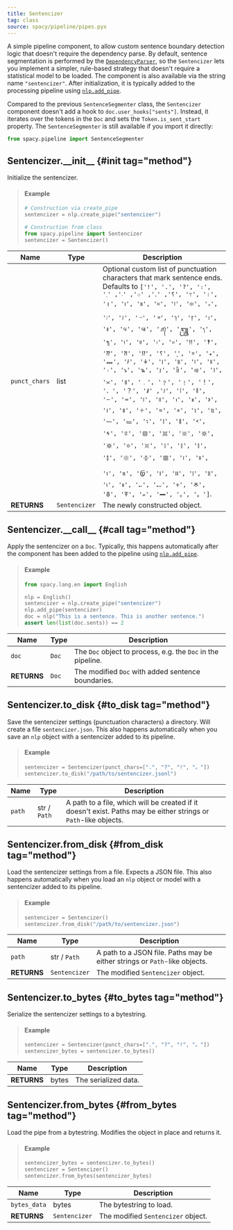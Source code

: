 ```yaml
---
title: Sentencizer
tag: class
source: spacy/pipeline/pipes.pyx
---
```


A simple pipeline component, to allow custom sentence boundary detection logic
that doesn't require the dependency parse. By default, sentence segmentation is
performed by the [`DependencyParser`](/api/dependencyparser), so the
`Sentencizer` lets you implement a simpler, rule-based strategy that doesn't
require a statistical model to be loaded. The component is also available via
the string name `"sentencizer"`. After initialization, it is typically added to
the processing pipeline using [`nlp.add_pipe`](/api/language#add_pipe).

<Infobox title="Important note" variant="warning">

Compared to the previous `SentenceSegmenter` class, the `Sentencizer` component
doesn't add a hook to `doc.user_hooks["sents"]`. Instead, it iterates over the
tokens in the `Doc` and sets the `Token.is_sent_start` property. The
`SentenceSegmenter` is still available if you import it directly:

```python
from spacy.pipeline import SentenceSegmenter
```

</Infobox>

## Sentencizer.\_\_init\_\_ {#init tag="method"}

Initialize the sentencizer.

> #### Example
>
> ```python
> # Construction via create_pipe
> sentencizer = nlp.create_pipe("sentencizer")
>
> # Construction from class
> from spacy.pipeline import Sentencizer
> sentencizer = Sentencizer()
> ```

| Name          | Type          | Description                                                                                            |
| ------------- | ------------- | ------------------------------------------------------------------------------------------------------ |
| `punct_chars` | list          | Optional custom list of punctuation characters that mark sentence ends. Defaults to `['!', '.', '?', '։', '؟', '۔', '܀', '܁', '܂', '߹', '।', '॥', '၊', '။', '።', '፧', '፨', '᙮', '᜵', '᜶', '᠃', '᠉', '᥄', '᥅', '᪨', '᪩', '᪪', '᪫', '᭚', '᭛', '᭞', '᭟', '᰻', '᰼', '᱾', '᱿', '‼', '‽', '⁇', '⁈', '⁉', '⸮', '⸼', '꓿', '꘎', '꘏', '꛳', '꛷', '꡶', '꡷', '꣎', '꣏', '꤯', '꧈', '꧉', '꩝', '꩞', '꩟', '꫰', '꫱', '꯫', '﹒', '﹖', '﹗', '！', '．', '？', '𐩖', '𐩗', '𑁇', '𑁈', '𑂾', '𑂿', '𑃀', '𑃁', '𑅁', '𑅂', '𑅃', '𑇅', '𑇆', '𑇍', '𑇞', '𑇟', '𑈸', '𑈹', '𑈻', '𑈼', '𑊩', '𑑋', '𑑌', '𑗂', '𑗃', '𑗉', '𑗊', '𑗋', '𑗌', '𑗍', '𑗎', '𑗏', '𑗐', '𑗑', '𑗒', '𑗓', '𑗔', '𑗕', '𑗖', '𑗗', '𑙁', '𑙂', '𑜼', '𑜽', '𑜾', '𑩂', '𑩃', '𑪛', '𑪜', '𑱁', '𑱂', '𖩮', '𖩯', '𖫵', '𖬷', '𖬸', '𖭄', '𛲟', '𝪈', '｡', '。']`. |
| **RETURNS**   | `Sentencizer` | The newly constructed object.                                                                          |

## Sentencizer.\_\_call\_\_ {#call tag="method"}

Apply the sentencizer on a `Doc`. Typically, this happens automatically after
the component has been added to the pipeline using
[`nlp.add_pipe`](/api/language#add_pipe).

> #### Example
>
> ```python
> from spacy.lang.en import English
>
> nlp = English()
> sentencizer = nlp.create_pipe("sentencizer")
> nlp.add_pipe(sentencizer)
> doc = nlp("This is a sentence. This is another sentence.")
> assert len(list(doc.sents)) == 2
> ```

| Name        | Type  | Description                                                  |
| ----------- | ----- | ------------------------------------------------------------ |
| `doc`       | `Doc` | The `Doc` object to process, e.g. the `Doc` in the pipeline. |
| **RETURNS** | `Doc` | The modified `Doc` with added sentence boundaries.           |

## Sentencizer.to_disk {#to_disk tag="method"}

Save the sentencizer settings (punctuation characters) a directory. Will create
a file `sentencizer.json`. This also happens automatically when you save an
`nlp` object with a sentencizer added to its pipeline.

> #### Example
>
> ```python
> sentencizer = Sentencizer(punct_chars=[".", "?", "!", "。"])
> sentencizer.to_disk("/path/to/sentencizer.jsonl")
> ```

| Name   | Type         | Description                                                                                                      |
| ------ | ------------ | ---------------------------------------------------------------------------------------------------------------- |
| `path` | str / `Path` | A path to a file, which will be created if it doesn't exist. Paths may be either strings or `Path`-like objects. |

## Sentencizer.from_disk {#from_disk tag="method"}

Load the sentencizer settings from a file. Expects a JSON file. This also
happens automatically when you load an `nlp` object or model with a sentencizer
added to its pipeline.

> #### Example
>
> ```python
> sentencizer = Sentencizer()
> sentencizer.from_disk("/path/to/sentencizer.json")
> ```

| Name        | Type          | Description                                                                |
| ----------- | ------------- | -------------------------------------------------------------------------- |
| `path`      | str / `Path`  | A path to a JSON file. Paths may be either strings or `Path`-like objects. |
| **RETURNS** | `Sentencizer` | The modified `Sentencizer` object.                                         |

## Sentencizer.to_bytes {#to_bytes tag="method"}

Serialize the sentencizer settings to a bytestring.

> #### Example
>
> ```python
> sentencizer = Sentencizer(punct_chars=[".", "?", "!", "。"])
> sentencizer_bytes = sentencizer.to_bytes()
> ```

| Name        | Type  | Description          |
| ----------- | ----- | -------------------- |
| **RETURNS** | bytes | The serialized data. |

## Sentencizer.from_bytes {#from_bytes tag="method"}

Load the pipe from a bytestring. Modifies the object in place and returns it.

> #### Example
>
> ```python
> sentencizer_bytes = sentencizer.to_bytes()
> sentencizer = Sentencizer()
> sentencizer.from_bytes(sentencizer_bytes)
> ```

| Name         | Type          | Description                        |
| ------------ | ------------- | ---------------------------------- |
| `bytes_data` | bytes         | The bytestring to load.            |
| **RETURNS**  | `Sentencizer` | The modified `Sentencizer` object. |
